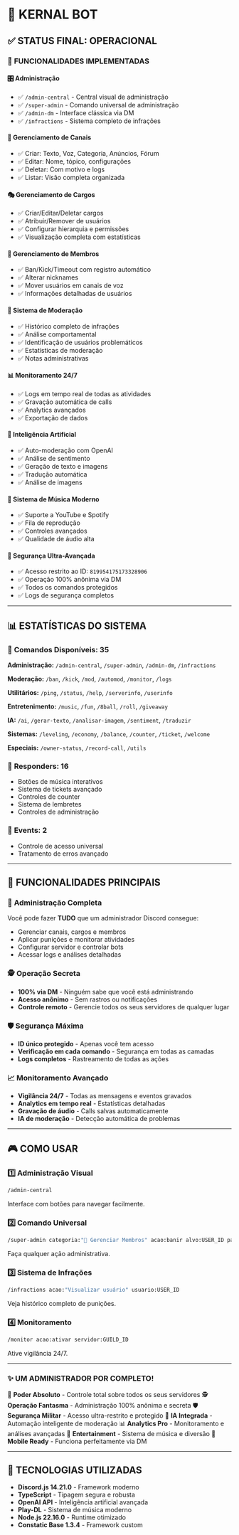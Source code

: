 # 🎯 KERNAL BOT 

## ✅ STATUS FINAL: **OPERACIONAL**

### 🚀 **FUNCIONALIDADES IMPLEMENTADAS**

#### 🎛️ **Administração**
- ✅ `/admin-central` - Central visual de administração
- ✅ `/super-admin` - Comando universal de administração  
- ✅ `/admin-dm` - Interface clássica via DM
- ✅ `/infractions` - Sistema completo de infrações

#### 📝 **Gerenciamento de Canais**
- ✅ Criar: Texto, Voz, Categoria, Anúncios, Fórum
- ✅ Editar: Nome, tópico, configurações
- ✅ Deletar: Com motivo e logs
- ✅ Listar: Visão completa organizada

#### 🎭 **Gerenciamento de Cargos**
- ✅ Criar/Editar/Deletar cargos
- ✅ Atribuir/Remover de usuários
- ✅ Configurar hierarquia e permissões
- ✅ Visualização completa com estatísticas

#### 👥 **Gerenciamento de Membros**
- ✅ Ban/Kick/Timeout com registro automático
- ✅ Alterar nicknames
- ✅ Mover usuários em canais de voz
- ✅ Informações detalhadas de usuários

#### 🚨 **Sistema de Moderação**
- ✅ Histórico completo de infrações
- ✅ Análise comportamental
- ✅ Identificação de usuários problemáticos
- ✅ Estatísticas de moderação
- ✅ Notas administrativas

#### 📊 **Monitoramento 24/7**
- ✅ Logs em tempo real de todas as atividades
- ✅ Gravação automática de calls
- ✅ Analytics avançados
- ✅ Exportação de dados

#### 🤖 **Inteligência Artificial**
- ✅ Auto-moderação com OpenAI
- ✅ Análise de sentimento
- ✅ Geração de texto e imagens
- ✅ Tradução automática
- ✅ Análise de imagens

#### 🎵 **Sistema de Música Moderno**
- ✅ Suporte a YouTube e Spotify
- ✅ Fila de reprodução
- ✅ Controles avançados
- ✅ Qualidade de áudio alta

#### 🔐 **Segurança Ultra-Avançada**
- ✅ Acesso restrito ao ID: `819954175173328906`
- ✅ Operação 100% anônima via DM
- ✅ Todos os comandos protegidos
- ✅ Logs de segurança completos

---

## 📊 **ESTATÍSTICAS DO SISTEMA**

### 🎯 **Comandos Disponíveis: 35**

**Administração:** `/admin-central`, `/super-admin`, `/admin-dm`, `/infractions`

**Moderação:** `/ban`, `/kick`, `/mod`, `/automod`, `/monitor`, `/logs`

**Utilitários:** `/ping`, `/status`, `/help`, `/serverinfo`, `/userinfo`

**Entretenimento:** `/music`, `/fun`, `/8ball`, `/roll`, `/giveaway`

**IA:** `/ai`, `/gerar-texto`, `/analisar-imagem`, `/sentiment`, `/traduzir`

**Sistemas:** `/leveling`, `/economy`, `/balance`, `/counter`, `/ticket`, `/welcome`

**Especiais:** `/owner-status`, `/record-call`, `/utils`

### 🔧 **Responders: 16**
- Botões de música interativos
- Sistema de tickets avançado
- Controles de counter
- Sistema de lembretes
- Controles de administração

### 📡 **Events: 2**
- Controle de acesso universal
- Tratamento de erros avançado

---

## 🎯 **FUNCIONALIDADES PRINCIPAIS**

### 🏰 **Administração Completa**
Você pode fazer **TUDO** que um administrador Discord consegue:
- Gerenciar canais, cargos e membros
- Aplicar punições e monitorar atividades
- Configurar servidor e controlar bots
- Acessar logs e análises detalhadas

### 🕵️ **Operação Secreta**
- **100% via DM** - Ninguém sabe que você está administrando
- **Acesso anônimo** - Sem rastros ou notificações
- **Controle remoto** - Gerencie todos os seus servidores de qualquer lugar

### 🛡️ **Segurança Máxima**
- **ID único protegido** - Apenas você tem acesso
- **Verificação em cada comando** - Segurança em todas as camadas
- **Logs completos** - Rastreamento de todas as ações

### 📈 **Monitoramento Avançado**
- **Vigilância 24/7** - Todas as mensagens e eventos gravados
- **Analytics em tempo real** - Estatísticas detalhadas
- **Gravação de áudio** - Calls salvas automaticamente
- **IA de moderação** - Detecção automática de problemas

---

## 🎮 **COMO USAR**

### 1️⃣ **Administração Visual**
```bash
/admin-central
```
Interface com botões para navegar facilmente.

### 2️⃣ **Comando Universal**
```bash
/super-admin categoria:"👥 Gerenciar Membros" acao:banir alvo:USER_ID parametro1:motivo
```
Faça qualquer ação administrativa.

### 3️⃣ **Sistema de Infrações**
```bash
/infractions acao:"Visualizar usuário" usuario:USER_ID
```
Veja histórico completo de punições.

### 4️⃣ **Monitoramento**
```bash
/monitor acao:ativar servidor:GUILD_ID
```
Ative vigilância 24/7.

---

### ✨ **UM ADMINISTRADOR POR COMPLETO!**

🔱 **Poder Absoluto** - Controle total sobre todos os seus servidores
🕵️ **Operação Fantasma** - Administração 100% anônima e secreta
🛡️ **Segurança Militar** - Acesso ultra-restrito e protegido
🤖 **IA Integrada** - Automação inteligente de moderação
📊 **Analytics Pro** - Monitoramento e análises avançadas
🎵 **Entertainment** - Sistema de música e diversão
📱 **Mobile Ready** - Funciona perfeitamente via DM

---

## 🔮 **TECNOLOGIAS UTILIZADAS**

- **Discord.js 14.21.0** - Framework moderno
- **TypeScript** - Tipagem segura e robusta
- **OpenAI API** - Inteligência artificial avançada
- **Play-DL** - Sistema de música moderno
- **Node.js 22.16.0** - Runtime otimizado
- **Constatic Base 1.3.4** - Framework custom

